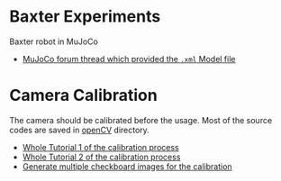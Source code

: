 <!-- Press Ctrl + Shift + m to view markdown language preview
Download from the following atom package
[REF] https://atom.io/packages/markdown-preview -->
# Baxter Experiments
Baxter robot in MuJoCo

- [MuJoCo forum thread which provided the `.xml` Model file](http://mujoco.org/forum/index.php?threads/commanding-to-a-joint-angle-configuration.3520/)

# Camera Calibration
The camera should be calibrated before the usage. Most of the source codes are saved in [openCV](./openCV) directory.

- [Whole Tutorial 1 of the calibration process](https://automaticaddison.com/how-to-perform-camera-calibration-using-opencv/ "tutorial 1")
- [Whole Tutorial 2 of the calibration process](https://www.geeksforgeeks.org/camera-calibration-with-python-opencv/ "tutorial 2")
- [Generate multiple checkboard images for the calibration](https://docs.opencv.org/master/da/d0d/tutorial_camera_calibration_pattern.html "script gen")
